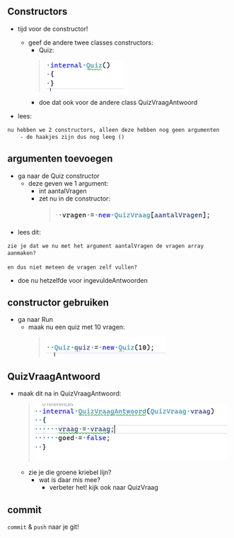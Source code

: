 ## Constructors

- tijd voor de constructor!
    - geef de andere twee classes constructors:
        - Quiz:
        > ![](img/quizconst.PNG)
        - doe dat ook voor de andere class QuizVraagAntwoord

- lees:

```
nu hebben we 2 constructors, alleen deze hebben nog geen argumenten
    - de haakjes zijn dus nog leeg ()
```

## argumenten toevoegen

- ga naar de Quiz constructor
    - deze geven we 1 argument:
        - int aantalVragen
        - zet nu in de constructor:
            > ![](img/vragen.PNG)
- lees dit:
```
zie je dat we nu met het argument aantalVragen de vragen array aanmaken?

en dus niet meteen de vragen zelf vullen?
```

- doe nu hetzelfde voor ingevuldeAntwoorden

## constructor gebruiken

- ga naar Run
    - maak nu een quiz met 10 vragen:
        > ![](img/quizconstuse.PNG)

## QuizVraagAntwoord

- maak dit na in QuizVraagAntwoord:
    > ![](img/quizvraagantconst.PNG)
    - zie je die groene kriebel lijn?
        - wat is daar mis mee?
            - verbeter het! kijk ook naar QuizVraag


## commit

`commit` & `push` naar je git! 